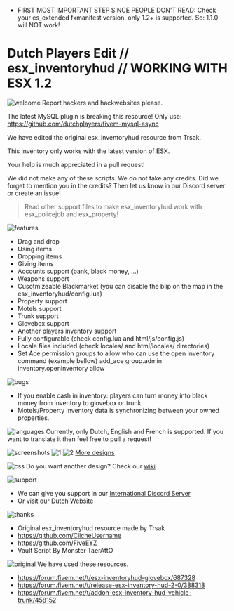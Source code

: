 - FIRST MOST IMPORTANT STEP SINCE PEOPLE DON'T READ: Check your es_extended fxmanifest version.  only 1.2+ is supported. So: 1.1.0 will NOT work!
# Dutch Players Edit // esx_inventoryhud // WORKING WITH ESX 1.2
![welcome](https://www.dutch-players.nl/wp-content/uploads/2020/06/dutchplayers_welcome-1024x64.png)
Report hackers and hackwebsites please.

The latest MySQL plugin is breaking this resource! Only use: https://github.com/dutchplayers/fivem-mysql-async

We have edited the original esx_inventoryhud resource from Trsak.

This inventory only works with the latest version of ESX.

Your help is much appreciated in a pull request!

We did not make any of these scripts. We do not take any credits. Did we forget to mention you in the credits? Then let us know in our Discord server or create an issue!
    
> Read other support files to make esx_inventoryhud work with esx_policejob and esx_property!

![features](https://www.dutch-players.nl/wp-content/uploads/2020/06/dutchplayers_features.png)
- Drag and drop
- Using items
- Dropping items
- Giving items
- Accounts support (bank, black money, ...)
- Weapons support
- Cusotmizeable Blackmarket (you can disable the blip on the map in the esx_inventoryhud/config.lua)
- Property support
- Motels support
- Trunk support
- Glovebox support
- Another players inventory support
- Fully configurable (check config.lua and html/js/config.js)
- Locale files included (check locales/ and html/locales/ directories)
- Set Ace permission groups to allow who can use the open inventory command (example bellow)
add_ace group.admin inventory.openinventory allow

![bugs](https://www.dutch-players.nl/wp-content/uploads/2020/06/dutchplayers_bugs.png)
- If you enable cash in inventory: players can turn money into black money from inventory to glovebox or trunk.
- Motels/Property inventory data is synchronizing between your owned properties.

![languages](https://www.dutch-players.nl/wp-content/uploads/2020/06/dutchplayers_languages.png)
Currently, only Dutch, English and French is supported. If you want to translate it then feel free to pull a request!

![screenshots](https://www.dutch-players.nl/wp-content/uploads/2020/06/dutchplayers_SCREENSHOTS.png)
![1](https://raw.githubusercontent.com/dutchplayers/esx-inventoryhud/master/esx_inventoryhud.PNG)
![2](https://raw.githubusercontent.com/dutchplayers/esx-inventoryhud/master/esx_inventoryhud_trunk.PNG)
[More designs](https://github.com/dutchplayers/ESX-1.2-Inventory-HUD/wiki/11.-Custom-Design-(OPTIONAL))

![css](https://www.dutch-players.nl/wp-content/uploads/2020/06/dutchplayers_custom.png)
Do you want another design? Check our [wiki](https://github.com/dutchplayers/ESX-1.2-Inventory-HUD/wiki/11.-Custom-Design-(OPTIONAL))

![support](https://www.dutch-players.nl/wp-content/uploads/2020/06/dutchplayers_support.png)
- We can give you support in our [International Discord Server](https://www.dutch-players.nl/joindiscord)
- Or visit our [Dutch Website](https://www.dutch-players.nl/)

![thanks](https://www.dutch-players.nl/wp-content/uploads/2020/06/dutchplayers_THANKS.png)
- Original esx_inventoryhud resource made by Trsak
- https://github.com/ClicheUsername
- https://github.com/FiveEYZ
- Vault Script By Monster TaerAttO

![original](https://www.dutch-players.nl/wp-content/uploads/2020/06/dutchplayers_original.png)
We have used these resources.
- https://forum.fivem.net/t/esx-inventoryhud-glovebox/687328
- https://forum.fivem.net/t/release-esx-inventory-hud-2-0/388318
- https://forum.fivem.net/t/addon-esx-inventory-hud-vehicle-trunk/458152
